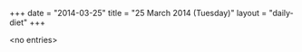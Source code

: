 +++
date = "2014-03-25"
title = "25 March 2014 (Tuesday)"
layout = "daily-diet"
+++


\<no entries\>

